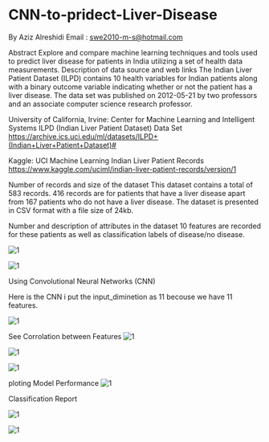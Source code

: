 # CNN-to-pridect-Liver-Disease


By Aziz Alreshidi
Email : swe2010-m-s@hotmail.com


Abstract
Explore and compare machine learning techniques and tools used to predict liver disease for patients in India utilizing a set of health data measurements.
Description of data source and web links
The Indian Liver Patient Dataset (ILPD) contains 10 health variables for Indian patients along with a binary outcome variable indicating whether or not the patient has a liver disease.  The data set was published on 2012-05-21 by two professors and an associate computer science research professor.  

University of California, Irvine:  Center for Machine Learning and Intelligent Systems
ILPD (Indian Liver Patient Dataset) Data Set
https://archive.ics.uci.edu/ml/datasets/ILPD+(Indian+Liver+Patient+Dataset)#

Kaggle: UCI Machine Learning
Indian Liver Patient Records
https://www.kaggle.com/uciml/indian-liver-patient-records/version/1


Number of records and size of the dataset
This dataset contains a total of 583 records.  416 records are for patients that have a liver disease apart from 167 patients who do not have a liver disease.  The dataset is presented in CSV format with a file size of 24kb.	

Number and description of attributes in the dataset
10 features are recorded for these patients as well as classification labels of disease/no disease.


![1](https://user-images.githubusercontent.com/29342294/49695858-c844fb00-fb66-11e8-91c2-f06fb06f8d7f.png)


![1](https://user-images.githubusercontent.com/29342294/49695864-dd218e80-fb66-11e8-826d-2bceb8e07f63.png)

Using Convolutional Neural Networks (CNN)

Here is the CNN i put the input_diminetion as 11 becouse we have 11 features.

![1](https://user-images.githubusercontent.com/29342294/49968099-71368180-feea-11e8-9a44-00bbac7846f1.png)



See Corrolation between Features
![1](https://user-images.githubusercontent.com/29342294/49695975-5ff71900-fb68-11e8-97bd-7f1e9741df17.png)



![1](https://user-images.githubusercontent.com/29342294/49695882-11954a80-fb67-11e8-8d71-e5337bf3b16d.png)


![1](https://user-images.githubusercontent.com/29342294/49695889-2c67bf00-fb67-11e8-96a8-9945d5a9d3de.png)

ploting Model Performance
![1](https://user-images.githubusercontent.com/29342294/49695900-46090680-fb67-11e8-8002-fe62f281e0f6.png)


Classification Report

![1](https://user-images.githubusercontent.com/29342294/49695910-6f299700-fb67-11e8-9297-80daff7e02d2.png)

![1](https://user-images.githubusercontent.com/29342294/49695926-9b451800-fb67-11e8-9c42-f21af382c717.png)


